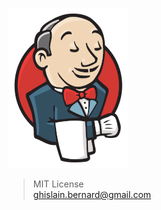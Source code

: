 [![jenkins.png](jenkins.webp)](https://www.jenkins.io/)

> MIT License  
> ghislain.bernard@gmail.com
